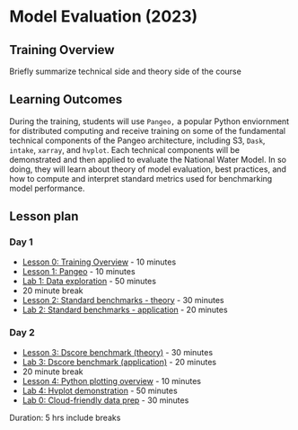 # Model Evaluation (2023)

## Training Overview 
Briefly summarize technical side and theory side of the course

## Learning Outcomes
During the training, students will use `Pangeo,` a popular Python enviornment for distributed computing and receive training on some of the fundamental technical components of the Pangeo architecture, including S3, `Dask`, `intake`, `xarray`, and `hvplot`.
Each technical components will be demonstrated and then applied to evaluate the National Water Model.
In so doing, they will learn about theory of model evaluation, best practices, and how to compute and interpret standard metrics used for benchmarking model performance.

## Lesson plan
### Day 1
- [Lesson 0: Training Overview](https://github.com/hytest-org/training-2023-model-evaluation/blob/main/lessons/00-overview.md) - 10 minutes
- [Lesson 1: Pangeo](https://github.com/hytest-org/training-2023-model-evaluation/blob/main/lessons/01-pangeo.md) - 10 minutes
- [Lab 1: Data exploration](https://github.com/hytest-org/training-2023-model-evaluation/blob/main/labs/01-data-exploration.ipynb) - 50 minutes
- 20 minute break
- [Lesson 2: Standard benchmarks - theory](https://github.com/hytest-org/training-2023-model-evaluation/blob/main/lessons/02-standard-benchmark.md) - 30 minutes
- [Lab 2: Standard benchmarks - application](https://github.com/hytest-org/training-2023-model-evaluation/blob/main/labs/02-standard-benchmark.ipynb) - 20 minutes
### Day 2
- [Lesson 3: Dscore benchmark (theory)](https://github.com/hytest-org/training-2023-model-evaluation/blob/main/lessons/03-dscore-benchmark.md) - 30 minutes
- [Lab 3:  Dscore benchmark (application)](https://github.com/hytest-org/training-2023-model-evaluation/blob/main/labs/03-dscore-benchmark.ipynb) - 20 minutes
- 20 minute break
- [Lesson 4: Python plotting overview](https://github.com/hytest-org/training-2023-model-evaluation/blob/main/lessons/04-visualization.md) - 10 minutes
- [Lab 4:  Hvplot demonstration](https://github.com/hytest-org/training-2023-model-evaluation/blob/main/labs/04-advanced-vizualization.ipynb) - 50 minutes
- [Lab 0: Cloud-friendly data prep](https://github.com/hytest-org/training-2023-model-evaluation/blob/main/labs/00-data-prep.ipynb) - 30 minutes

Duration: 5 hrs include breaks
